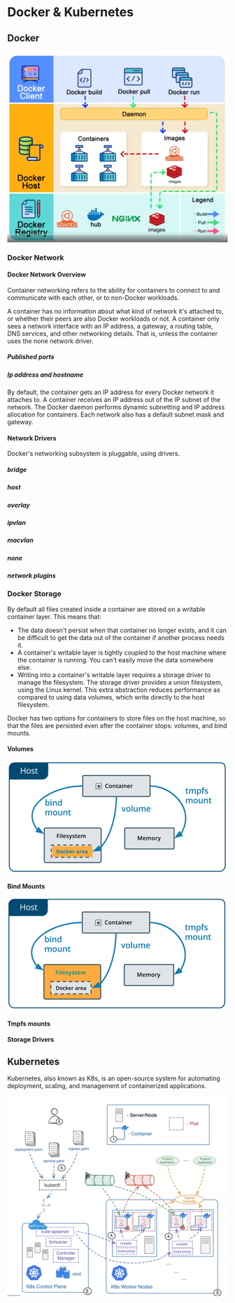 # Docker & Kubernetes

## Docker
![Image from Subdirectory](images/docker.png)
### Docker Network
#### Docker Network Overview

 Container networking refers to the ability for containers to connect to and communicate with each other, or to non-Docker workloads.

 A container has no information about what kind of network it's attached to, or whether their peers are also Docker workloads or not. A container only sees a network interface with an IP address, a gateway, a routing table, DNS services, and other networking details. That is, unless the container uses the none network driver.

##### Published ports
##### Ip address and hostname

By default, the container gets an IP address for every Docker network it attaches to. A container receives an IP address out of the IP subnet of the network. The Docker daemon performs dynamic subnetting and IP address allocation for containers. Each network also has a default subnet mask and gateway.

#### Network Drivers

Docker's networking subsystem is pluggable, using drivers.

##### bridge
##### host
##### overlay
##### ipvlan
##### macvlan
##### none
##### network plugins

### Docker Storage

By default all files created inside a container are stored on a writable container layer. This means that:

* The data doesn't persist when that container no longer exists, and it can be difficult to get the data out of the container if another process needs it.
* A container's writable layer is tightly coupled to the host machine where the container is running. You can't easily move the data somewhere else.
* Writing into a container's writable layer requires a storage driver to manage the filesystem. The storage driver provides a union filesystem, using the Linux kernel. This extra abstraction reduces performance as compared to using data volumes, which write directly to the host filesystem.

Docker has two options for containers to store files on the host machine, so that the files are persisted even after the container stops: volumes, and bind mounts.



#### Volumes

![docker-volumer](images/docker-types-of-volume.png)
#### Bind Mounts

![docker-volumer](images/docker-types-of-bind.png)
#### Tmpfs mounts

#### Storage Drivers

## Kubernetes
Kubernetes, also known as K8s, is an open-source system for automating deployment, scaling, and management of containerized applications.

![kubernetes-archetecture](images/kubernetes.png)
